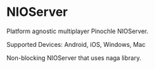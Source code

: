 NIOServer
=========

Platform agnostic multiplayer Pinochle NIOServer.

Supported Devices: Android, iOS, Windows, Mac

Non-blocking NIOServer that uses naga library.
